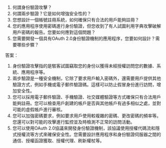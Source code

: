 1. 何謂身份驗證攻擊？
2. 何謂兩步驗證？它是如何增強安全性的？
3. 您想設計一個帳號註冊系統，如何確保只有合法的用戶能夠註冊？
4. 您的應用程序使用密碼進行身份驗證，但您收到了有人試圖利用字典攻擊破解用戶密碼的報告。您要如何應對這個問題？
5. 您需要開發一個具有OAuth 2.0身份驗證機制的應用程序，您要如何設計？需要哪些步驟？

答案：
1. 身份驗證攻擊指的是駭客試圖竊取您的身份以獲得未經授權訪問您的數據、系統、應用程序等。
2. 兩步驗證是一種安全機制，它除了要求用戶輸入密碼外，還需要用戶提供其他驗證方式，例如手機或電子郵件驗證碼。這樣可以防止假冒身份進行訪問，增加安全性。
3. 您可以採用電子郵件驗證、手機驗證、社交媒體驗證等方式確保只有合法用戶能夠註冊。您可以檢查用戶創建的帳戶是否與其他帳戶有過多相似之處，並對可能的虛假帳戶進行審核。
4. 您可以加強密碼要求，例如要求用戶使用較複雜的密碼、更改密碼的頻率等。您還可以對可能的攻擊進行監控並及時檢測不正常的訪問活動。
5. 您可以使用OAuth 2.0協議來開發身份驗證機制，該協議使用授權代碼流和隱式授權流等方式來確保安全性。您需要設計應用程序和身份驗證伺服器之間的通信、授權函證獲取、授權代理、刷新權杖等。